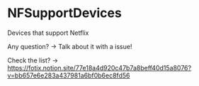 # NFSupportDevices
Devices that support Netflix

Any question? -> Talk about it with a issue!

Check the list? -> https://fotix.notion.site/77e18a4d920c47b7a8beff40d15a8076?v=bb657e6e283a437981a6bf0b6ec8fd56
